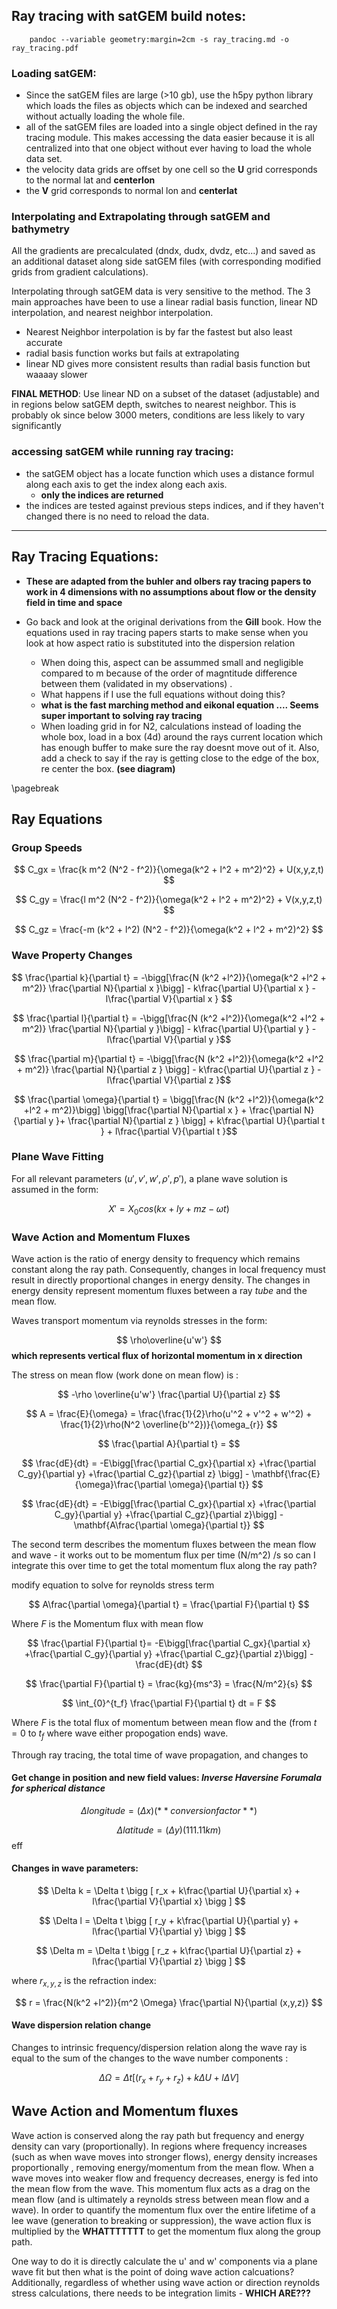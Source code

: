 ## Ray tracing with satGEM build notes:

        pandoc --variable geometry:margin=2cm -s ray_tracing.md -o ray_tracing.pdf
### Loading satGEM:
* Since the satGEM files are large (>10 gb), use the h5py python library which loads the files as objects which can be indexed and searched without actually loading the whole file. 
* all of the satGEM files are loaded into a single object defined in the ray tracing module. This makes accessing the data easier because it is all centralized into that one object without ever having to load the whole data set. 
* the velocity data grids are offset by one cell so the **U** grid corresponds to the normal lat and **centerlon**
* the **V** grid corresponds to normal lon and **centerlat**


### Interpolating and Extrapolating through satGEM and bathymetry
All the gradients are precalculated (dndx, dudx, dvdz, etc...) and saved as an additional dataset along side satGEM files (with corresponding modified grids from gradient calculations).

Interpolating through satGEM data is very sensitive to the method. The 3 main approaches have been to use a linear radial basis function, linear ND interpolation, and nearest neighbor interpolation. 

* Nearest Neighbor interpolation is by far the fastest but also least accurate
* radial basis function works but fails at extrapolating 
* linear ND gives more consistent results than radial basis function but waaaay slower

**FINAL METHOD**: Use linear ND on a subset of the dataset (adjustable) and in regions below satGEM depth, switches to nearest neighbor. This is probably ok since below 3000 meters, conditions are less likely to vary significantly 

### accessing satGEM while running ray tracing:
* the satGEM object has a locate function which uses a distance formul along each axis to get the index along each axis. 
    * **only the indices are returned** 
* the indices are tested against previous steps indices, and if they haven't changed there is no need to reload the data. 


-------------------------------------------------------------------------------------------------------------------------------------------

## Ray Tracing Equations:

- **These are adapted from the buhler and olbers ray tracing papers to work in 4 dimensions with no assumptions about flow or the density field in time and space**

- Go back and look at the original derivations from the **Gill** book. How the equations used in ray tracing papers starts to make sense when you look at how aspect ratio is substituted into the dispersion relation
    - When doing this, aspect can be assummed small and negligible compared to m because of the order of magntitude difference between them (validated in my observations) .
    - What happens if I use the full equations without doing this?
    - **what is the fast marching method and eikonal equation .... Seems super important to solving ray tracing**
    - When loading grid in for N2, calculations instead of loading the whole box, load in a box (4d) around the rays current location which has enough buffer to make sure the ray doesnt move out of it. Also, add a check to say if the ray is getting close to the edge of the box, re center the box. **(see diagram)**

\pagebreak

## Ray Equations


### Group Speeds

$$ C_gx = \frac{k m^2 (N^2 - f^2)}{\omega(k^2 + l^2 + m^2)^2} + U(x,y,z,t) $$

$$ C_gy = \frac{l m^2 (N^2 - f^2)}{\omega(k^2 + l^2 + m^2)^2} + V(x,y,z,t) $$

$$ C_gz = \frac{-m (k^2 + l^2) (N^2 - f^2)}{\omega(k^2 + l^2 + m^2)^2} $$

### Wave Property Changes
$$ \frac{\partial k}{\partial t}  = -\bigg[\frac{N (k^2 +l^2)}{\omega(k^2 +l^2 + m^2)} \frac{\partial N}{\partial x }\bigg] - k\frac{\partial U}{\partial x } - l\frac{\partial V}{\partial x } $$

$$ \frac{\partial l}{\partial t} = -\bigg[\frac{N (k^2 +l^2)}{\omega(k^2 +l^2 + m^2)} \frac{\partial N}{\partial y }\bigg]  - k\frac{\partial U}{\partial y } - l\frac{\partial V}{\partial y }$$

$$ \frac{\partial m}{\partial t} = -\bigg[\frac{N (k^2 +l^2)}{\omega(k^2 +l^2 + m^2)} \frac{\partial N}{\partial z } \bigg] - k\frac{\partial U}{\partial z } - l\frac{\partial V}{\partial z }$$

$$ \frac{\partial \omega}{\partial t} = \bigg[\frac{N (k^2 +l^2)}{\omega(k^2 +l^2 + m^2)}\bigg] \bigg[\frac{\partial N}{\partial x } + \frac{\partial N}{\partial y }+  \frac{\partial N}{\partial z } \bigg] + k\frac{\partial U}{\partial t } + l\frac{\partial V}{\partial t }$$

### Plane Wave Fitting
For all relevant parameters ($u',v',w',\rho', p'$), a plane wave solution is assumed in the form:

$$ X' = X_0cos(kx +ly +mz - \omega t) $$


### Wave Action and Momentum Fluxes 
Wave action is the ratio of energy density to frequency which remains constant along the ray path. Consequently, changes in local frequency must result in directly proportional changes in energy density. The changes in energy density represent momentum fluxes between a ray _tube_ and the mean flow.


Waves transport momentum via reynolds stresses in the form:

$$ \rho\overline{u'w'} $$ 
**which represents vertical flux of horizontal momentum  in x direction**

The stress on mean flow (work done on mean flow) is :

$$ -\rho \overline{u'w'} \frac{\partial  U}{\partial z} $$  


$$ A = \frac{E}{\omega} = \frac{\frac{1}{2}\rho(u'^2 + v'^2 + w'^2) + \frac{1}{2}\rho(N^2 \overline{b'^2})}{\omega_{r}}  $$

$$ \frac{\partial A}{\partial t} =  $$ 

$$ \frac{dE}{dt} = -E\bigg[\frac{\partial  C_gx}{\partial x} +\frac{\partial  C_gy}{\partial y} +\frac{\partial  C_gz}{\partial z} \bigg] - \mathbf{\frac{E}{\omega}\frac{\partial \omega}{\partial t}} $$

$$ \frac{dE}{dt} = -E\bigg[\frac{\partial  C_gx}{\partial x} +\frac{\partial  C_gy}{\partial y} +\frac{\partial  C_gz}{\partial z}\bigg] - \mathbf{A\frac{\partial \omega}{\partial t}} $$

The second term describes the momentum fluxes between the mean flow and wave -  it works out to be momentum flux per time (N/m^2) /s so can I integrate this over time to get the total momentum flux along the ray path?

modify equation to solve for reynolds stress term

$$ A\frac{\partial \omega}{\partial t} = \frac{\partial F}{\partial t} $$

Where $F$ is the Momentum flux with mean flow 

$$ \frac{\partial F}{\partial t}=  -E\bigg[\frac{\partial  C_gx}{\partial x} +\frac{\partial  C_gy}{\partial y} +\frac{\partial  C_gz}{\partial z}\bigg] - \frac{dE}{dt}   $$ 

$$  \frac{\partial F}{\partial t}  = \frac{kg}{ms^3} = \frac{N/m^2}{s} $$ 

$$ \int_{0}^{t_f} \frac{\partial F}{\partial t} dt = F  $$



Where $F$ is the total  flux of  momentum between mean flow and the (from $t=0$ to $t_f$ where wave either propogation ends)
wave. 

Through ray tracing, the total time of wave propagation, and changes to 
#### Get change in position and new field values: _Inverse Haversine Forumala for spherical distance_

$$ \Delta longitude  = (\Delta x)(**conversion factor**)  $$

$$ \Delta latitude  = (\Delta y)(111.11 km)  $$eff


#### Changes in wave parameters:



$$ \Delta k  =   \Delta t \bigg [  r_x  + k\frac{\partial U}{\partial x} + l\frac{\partial V}{\partial x} \bigg ] $$

$$ \Delta l  =   \Delta t \bigg [  r_y  + k\frac{\partial U}{\partial y} + l\frac{\partial V}{\partial y} \bigg ] $$

$$ \Delta m  =   \Delta t \bigg [  r_z  + k\frac{\partial U}{\partial z} + l\frac{\partial V}{\partial z} \bigg ] $$


where $r_{x,y,z}$ is the refraction index:

$$ r = \frac{N(k^2 +l^2)}{m^2 \Omega} \frac{\partial N}{\partial (x,y,z)} $$

#### Wave dispersion relation change

Changes to intrinsic frequency/dispersion relation along the wave ray is equal to the sum of the changes to the wave number components :

$$ \Delta \Omega = \Delta t \bigg [ (r_x + r_y + r_z) + k\Delta U + l\Delta V \bigg ]   $$


## Wave Action and Momentum fluxes
Wave action is conserved along the ray path but frequency and energy density can vary (proportionally). In regions where frequency increases (such as when wave moves into stronger flows), energy density increases proportionally , removing energy/momentum from the mean flow. When a wave moves into weaker flow and frequency decreases, energy is fed into the mean flow from the wave. This momentum flux acts as a drag on the mean flow (and is ultimately a reynolds stress between mean flow and a wave). In order to quantify the momentum flux over the entire lifetime of a lee wave (generation to breaking or suppression), the wave action flux is multiplied by the **WHATTTTTTT** to get the momentum flux along the group path.

One way to do it is directly calculate the u' and w' components via a plane wave fit but then what is the point of doing wave action calcuations? Additionally, regardless of whether using wave action or direction reynolds stress calculations, there needs to be integration limits - **WHICH ARE???** 
